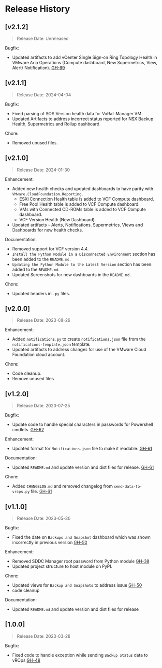 # Release History

## [v2.1.2]

> Release Date: Unreleased

Bugfix:

- Updated artifacts to add vCenter Single Sign-on Ring Topology Health in VMware Aria Operations (Compute dashboard, New Supermetrics, View, Alert/ Notification). [GH-89](https://github.com/vmware-samples/validated-solutions-for-cloud-foundation/issues/89)

## [v2.1.1]

> Release Date: 2024-04-04

Bugfix:

- Fixed parsing of SOS Version health data for VxRail Manager VM.
- Updated Artifacts to address incorrect status reported for NSX Backup Health, Supermetrics and Rollup dashboard.

Chore:

- Removed unused files.

## [v2.1.0]

> Release Date: 2024-01-30

Enhancement:

- Added new health checks and updated dashboards to have parity with `VMware.CloudFoundation.Reporting`.
  - ESXi Connection Health table is added to VCF Compute dashboard.
  - Free Pool Health table is added to VCF Compute dashboard.
  - VMs with Connected CD-ROMs table is added to VCF Compute dashboard.
  - VCF Version Health (New Dashboard).
- Updated artifacts - Alerts, Notifications, Supermetrics, Views and Dashboards for new health checks.

Documentation:

- Removed support for VCF version 4.4.
- `Install the Python Module in a Disconnected Environment` section has been added to the `README.md`.
- `Updating the Python Module to the Latest Version` section has been added to the `README.md`.
- Updated Screenshots for new dashboards in the `README.md`.

Chore:

- Updated headers in `.py` files.

## [v2.0.0]

> Release Date: 2023-08-29

Enhancement:

- Added `notifications.py` to create `notifications.json` file from the `notifications-template.json` template.
- Updated artifacts to address changes for use of the VMware Cloud Foundation cloud account.

Chore:

- Code cleanup.
- Remove unused files

## [v1.2.0]

> Release Date: 2023-07-25

Bugfix:

- Update code to handle special characters in passwords for Powershell cmdlets. [GH-62](https://github.com/vmware-samples/validated-solutions-for-cloud-foundation/issues/62)

Enhancement:

- Updated format for `Notifications.json` file to make it readable. [GH-61](https://github.com/vmware-samples/validated-solutions-for-cloud-foundation/issues/61)

Documentation:

- Updated `README.md` and update version and dist files for release. [GH-61](https://github.com/vmware-samples/validated-solutions-for-cloud-foundation/issues/61)

Chore:

- Added `CHANGELOG.md` and removed changelog from `send-data-to-vrops.py` file. [GH-61](https://github.com/vmware-samples/validated-solutions-for-cloud-foundation/issues/61)

## [v1.1.0]

> Release Date: 2023-05-30

Bugfix:

- Fixed the date on `Backups and Snapshot` dashboard which was shown incorrectly in previous version [GH-50](https://github.com/vmware-samples/validated-solutions-for-cloud-foundation/issues/50)


Enhancement:

- Removed SDDC Manager root password from Python module [GH-38](https://github.com/vmware-samples/validated-solutions-for-cloud-foundation/issues/38)
- Updated project structure to host module on PyPI.


Chore:

- Updated views for `Backup and Snapshots` to address issue [GH-50](https://github.com/vmware-samples/validated-solutions-for-cloud-foundation/issues/50)
- code cleanup

Documentation:

- Updated `README.md` and update version and dist files for release

## [1.0.0]

> Release Date: 2023-03-28

Bugfix:

- Fixed code to handle exception while sending `Backup Status` data to vROps [GH-48](https://github.com/vmware-samples/validated-solutions-for-cloud-foundation/issues/48)
